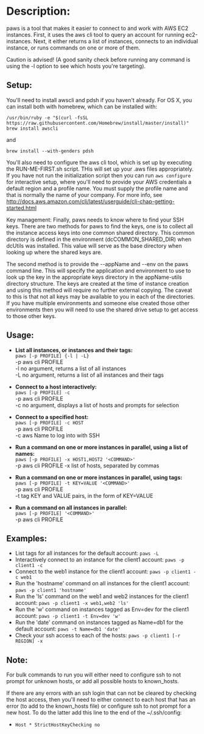 # Description:
paws is a tool that makes it easier to connect to and work with AWS EC2 instances.  First, it uses the aws cli tool to query an account for running ec2-instances.  Next, it either returns a list of instances, connects to an individual instance, or runs commands on one or more of them.

Caution is advised!  (A good sanity check before running any command is using the -l option to see which hosts you're targeting).

## Setup:

You'll need to install awscli and pdsh if you haven't already.  For OS X, you can install both with homebrew, which can be installed with:

```
/usr/bin/ruby -e "$(curl -fsSL https://raw.githubusercontent.com/Homebrew/install/master/install)"
brew install awscli
```
and
```
brew install --with-genders pdsh
```

You'll also need to configure the aws cli tool, which is set up by executing the RUN-ME-FIRST.sh script. THis will set up your .aws files appropriately.  If you have not run the initialization script then you can run `aws configure` for interactive setup, where you'll need to provide your AWS credentials a default region and a profile name.  You must supply the profile name and that is normally the name of your company.  For more info, see http://docs.aws.amazon.com/cli/latest/userguide/cli-chap-getting-started.html


Key management:
Finally, paws needs to know where to find your SSH keys.  There are two methods for paws to find the keys, one is to collect all the instance access keys into one common shared directory. This common directory is defined in the environment (dcCOMMON_SHARED_DIR) when dcUtils was installed.  This value will serve as the base directory when looking up where the shared keys are.

The second method is to provide the --appName and --env on the paws command line.  This will specify the application and environment to use to look up the key in the appropriate keys directory in the appName-utils directory structure.  The keys are created at the time of instance creation and using this method will require no further external copying. The caveat to this is that not all keys may be available to you in each of the directories.  If you have multiple environments and someone else created those other environments then you will need to use the shared drive setup to get access to those other keys.

## Usage:
* **List all instances, or instances and their tags:**  
   `paws [-p PROFILE] {-l | -L}`  
    -p	aws cli PROFILE  
    -l	no argument, returns a list of all instances  
    -L	no argument, returns a list of all instances and their tags  

* **Connect to a host interactively:**  
   `paws [-p PROFILE] -c`  
   -p	aws cli PROFILE  
   -c	no argument, displays a list of hosts and prompts for selection  

* **Connect to a specified host:**  
   `paws [-p PROFILE] -c HOST`  
   -p	aws cli PROFILE  
   -c	aws Name to log into with SSH  

* **Run a command on one or more instances in parallel, using a list of names:**  
   `paws [-p PROFILE] -x HOST1,HOST2 '<COMMAND>'`  
   -p	aws cli PROFILE 
   -x	list of hosts, separated by commas  

* **Run a command on one or more instances in parallel, using tags:**  
   `paws [-p PROFILE] -t KEY=VALUE '<COMMAND>'`  
   -p	aws cli PROFILE  
   -t	tag KEY and VALUE pairs, in the form of KEY=VALUE  

* **Run a command on all instances in parallel:**  
   `paws [-p PROFILE] '<COMMAND>'`  
   -p	aws cli PROFILE  

## Examples:
  * List tags for all instances for the default account:  `paws -L`  
  * Interactively connect to an instance for the client1 account:  `paws -p client1 -c`  
  * Connect to the web1 instance for the client1 account:  `paws -p client1 -c web1`  
  * Run the 'hostname' command on all instances for the client1 account:  `paws -p client1 'hostname'`  
  * Run the 'ls' command on the web1 and web2 instances for the client1 account:  `paws -p client1 -x web1,web2 'ls'`  
  * Run the 'w' command on instances tagged as Env=dev for the client1 account:  `paws -p client1 -t Env=dev 'w'`  
  * Run the 'date' command on instances tagged as Name=db1 for the default account:  `paws -t Name=db1 'date'` 
  * Check your ssh access to each of the hosts: `paws -p client1 [-r REGION] -x`

## Note:
For bulk commands to run you will either need to configure ssh to not prompt for unknown hosts, or add all possible hosts to known_hosts.

If there are any errors with an ssh login that can not be cleared by checking the host access, then you'll need to either connect to each host that has an error (to add to the known_hosts file) or configure ssh to not prompt for a new host. To do the latter add this line to the end of the ~/.ssh/config:
  * `Host *
      StrictHostKeyChecking no`
